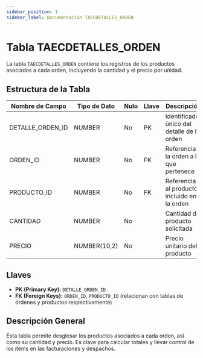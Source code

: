 ```yaml
---
sidebar_position: 1
sidebar_label: Documentación TAECDETALLES_ORDEN
---
```


# Tabla TAECDETALLES_ORDEN

La tabla `TAECDETALLES_ORDEN` contiene los registros de los productos asociados a cada orden, incluyendo la cantidad y el precio por unidad.

## Estructura de la Tabla

| Nombre de Campo     | Tipo de Dato   | Nulo | Llave | Descripción                                         |
|---------------------|----------------|------|-------|-----------------------------------------------------|
| DETALLE_ORDEN_ID    | NUMBER         | No   | PK    | Identificador único del detalle de la orden         |
| ORDEN_ID            | NUMBER         | No   | FK    | Referencia a la orden a la que pertenece            |
| PRODUCTO_ID         | NUMBER         | No   | FK    | Referencia al producto incluido en la orden         |
| CANTIDAD            | NUMBER         | No   |       | Cantidad del producto solicitada                    |
| PRECIO              | NUMBER(10,2)   | No   |       | Precio unitario del producto                        |

## Llaves

- **PK (Primary Key):** `DETALLE_ORDEN_ID`
- **FK (Foreign Keys):** `ORDEN_ID`, `PRODUCTO_ID` (relacionan con tablas de órdenes y productos respectivamente)

## Descripción General

Esta tabla permite desglosar los productos asociados a cada orden, así como su cantidad y precio. Es clave para calcular totales y llevar control de los ítems en las facturaciones y despachos. 